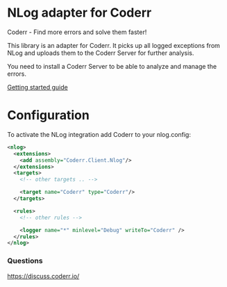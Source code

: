 NLog adapter for Coderr
=======================

Coderr - Find more errors and solve them faster!

This library is an adapter for Coderr. It picks up all logged exceptions from NLog and 
uploads them to the Coderr Server for further analysis.

You need to install a Coderr Server to be able to analyze and manage the errors.

[Getting started guide](https://coderr.io/documentation/getting-started/)


Configuration
=============

To activate the NLog integration add Coderr to your nlog.config:

```xml
<nlog>
  <extensions>
    <add assembly="Coderr.Client.Nlog"/>
  </extensions>
  <targets>
    <!-- other targets .. -->

    <target name="Coderr" type="Coderr"/>
  </targets>

  <rules>
    <!-- other rules -->

    <logger name="*" minlevel="Debug" writeTo="Coderr" />
  </rules>
</nlog>
```


### Questions
https://discuss.coderr.io/
